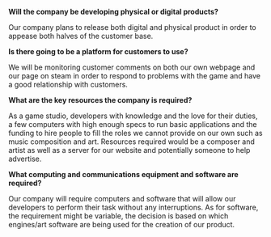 
  **Will the company be developing physical or digital products?**
  
  Our company plans to release both digital and physical product in order to appease both halves of the customer base.

  **Is there going to be a platform for customers to use?**
  
  We will be monitoring customer comments on both our own webpage and our page on steam in order to respond to problems with the game and have a good relationship with customers.


**What are the key resources the company is required?**

  As a game studio, developers with knowledge and the love for their duties, a few computers with high enough
specs to run basic applications and the funding to hire people to fill the roles we cannot provide on our own such as
music composition and art. Resources required would be a composer and artist as well as a server for our website and potentially someone 
to help advertise.
  
**What computing and communications equipment and software are required?**

Our company will require computers and software that will allow our developers to perform their task without any interruptions. As for 
software, the requirement might be variable, the decision is based on which engines/art software are being used for the creation of our 
product.
